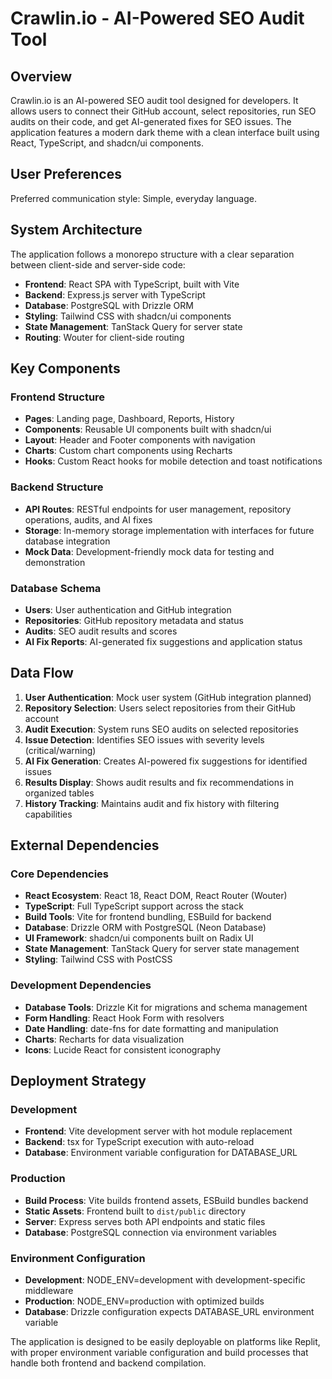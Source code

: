 # Crawlin.io - AI-Powered SEO Audit Tool

## Overview

Crawlin.io is an AI-powered SEO audit tool designed for developers. It allows users to connect their GitHub account, select repositories, run SEO audits on their code, and get AI-generated fixes for SEO issues. The application features a modern dark theme with a clean interface built using React, TypeScript, and shadcn/ui components.

## User Preferences

Preferred communication style: Simple, everyday language.

## System Architecture

The application follows a monorepo structure with a clear separation between client-side and server-side code:

- **Frontend**: React SPA with TypeScript, built with Vite
- **Backend**: Express.js server with TypeScript
- **Database**: PostgreSQL with Drizzle ORM
- **Styling**: Tailwind CSS with shadcn/ui components
- **State Management**: TanStack Query for server state
- **Routing**: Wouter for client-side routing

## Key Components

### Frontend Structure
- **Pages**: Landing page, Dashboard, Reports, History
- **Components**: Reusable UI components built with shadcn/ui
- **Layout**: Header and Footer components with navigation
- **Charts**: Custom chart components using Recharts
- **Hooks**: Custom React hooks for mobile detection and toast notifications

### Backend Structure
- **API Routes**: RESTful endpoints for user management, repository operations, audits, and AI fixes
- **Storage**: In-memory storage implementation with interfaces for future database integration
- **Mock Data**: Development-friendly mock data for testing and demonstration

### Database Schema
- **Users**: User authentication and GitHub integration
- **Repositories**: GitHub repository metadata and status
- **Audits**: SEO audit results and scores
- **AI Fix Reports**: AI-generated fix suggestions and application status

## Data Flow

1. **User Authentication**: Mock user system (GitHub integration planned)
2. **Repository Selection**: Users select repositories from their GitHub account
3. **Audit Execution**: System runs SEO audits on selected repositories
4. **Issue Detection**: Identifies SEO issues with severity levels (critical/warning)
5. **AI Fix Generation**: Creates AI-powered fix suggestions for identified issues
6. **Results Display**: Shows audit results and fix recommendations in organized tables
7. **History Tracking**: Maintains audit and fix history with filtering capabilities

## External Dependencies

### Core Dependencies
- **React Ecosystem**: React 18, React DOM, React Router (Wouter)
- **TypeScript**: Full TypeScript support across the stack
- **Build Tools**: Vite for frontend bundling, ESBuild for backend
- **Database**: Drizzle ORM with PostgreSQL (Neon Database)
- **UI Framework**: shadcn/ui components built on Radix UI
- **State Management**: TanStack Query for server state management
- **Styling**: Tailwind CSS with PostCSS

### Development Dependencies
- **Database Tools**: Drizzle Kit for migrations and schema management
- **Form Handling**: React Hook Form with resolvers
- **Date Handling**: date-fns for date formatting and manipulation
- **Charts**: Recharts for data visualization
- **Icons**: Lucide React for consistent iconography

## Deployment Strategy

### Development
- **Frontend**: Vite development server with hot module replacement
- **Backend**: tsx for TypeScript execution with auto-reload
- **Database**: Environment variable configuration for DATABASE_URL

### Production
- **Build Process**: Vite builds frontend assets, ESBuild bundles backend
- **Static Assets**: Frontend built to `dist/public` directory
- **Server**: Express serves both API endpoints and static files
- **Database**: PostgreSQL connection via environment variables

### Environment Configuration
- **Development**: NODE_ENV=development with development-specific middleware
- **Production**: NODE_ENV=production with optimized builds
- **Database**: Drizzle configuration expects DATABASE_URL environment variable

The application is designed to be easily deployable on platforms like Replit, with proper environment variable configuration and build processes that handle both frontend and backend compilation.
